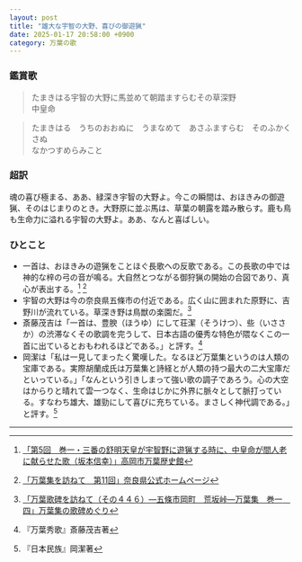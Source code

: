```yaml
---
layout: post
title: "雄大な宇智の大野、喜びの御遊猟"
date: 2025-01-17 20:58:00 +0900
category: 万葉の歌
---
```

### 鑑賞歌
> たまきはる宇智の大野に馬並めて朝踏ますらむその草深野  
> 中皇命　 

> たまきはる　うちのおおぬに　うまなめて　あさふますらむ　そのふかくさぬ  
> なかつすめらみこと

### 超訳
魂の喜び極まる、ああ、緑深き宇智の大野よ。今この瞬間は、おほきみの御遊猟、そのはじまりのとき。大野原に並ぶ馬は、草葉の朝露を踏み散らす。鹿も鳥も生命力に溢れる宇智の大野よ。ああ、なんと喜ばしい。

### ひとこと
- 一首は、おほきみの遊猟をことほぐ長歌への反歌である。この長歌の中では神的な梓の弓の音が鳴る。大自然とつながる御狩猟の開始の合図であり、真心が表出する。[^3] [^4]
- 宇智の大野は今の奈良県五條市の付近である。広く山に囲まれた原野に、吉野川が流れている。草深き野は鳥獣の楽園だ。[^5]
- 斎藤茂吉は「一首は、豊腴（ほうゆ）にして荘潔（そうけつ）、些（いささか）の渋滞なくその歌調を完うして、日本古語の優秀な特色が隈なくこの一首に出ているとおもわれるほどである。」と評す。[^1]
- 岡潔は「私は一見してまったく驚嘆した。なるほど万葉集というのは人類の宝庫である。実際胡蘭成氏は万葉集と詩経とが人類の持つ最大の二大宝庫だといっている。」「なんという引きしまって強い歌の調子であろう。心の大空はからりと晴れて雲一つなく、生命はじかに外界に脈々として脈打っている。すなわち雄大、雄勁にして喜びに充ちている。まさしく神代調である。」と評す。[^2]

---

[^1]:『万葉秀歌』斎藤茂吉著
[^2]:『日本民族』岡潔著
[^3]:[「第5回　巻一・三番の舒明天皇が宇智野に遊猟する時に、中皇命が間人老に献らせた歌（坂本信幸）」高岡市万葉歴史館](https://www.bing.com/ck/a?!&&p=c4fea11ec90c7c4c8dedf18d0763957cd331be49c51acc5509a3f72dc108ee6aJmltdHM9MTczNzA3MjAwMA&ptn=3&ver=2&hsh=4&fclid=279a4abb-9b43-6ff9-26dd-5ef29a396ed4&psq=%e8%88%92%e6%98%8e%e5%a4%a9%e7%9a%87+%e9%81%8a%e7%8c%9f&u=a1aHR0cHM6Ly93d3cubWFucmVraS5jb20vbWFucmVraWJsb2cvaGltZWt1cmkwMDUv&ntb=1)
[^4]:[「万葉集を訪ねて　第11回」奈良県公式ホームページ](https://www.bing.com/ck/a?!&&p=4f5f10e48e8b5f79d981b991dd51172df14fcff0f91e87afedb143856de1b695JmltdHM9MTczNzA3MjAwMA&ptn=3&ver=2&hsh=4&fclid=279a4abb-9b43-6ff9-26dd-5ef29a396ed4&psq=%e8%88%92%e6%98%8e%e5%a4%a9%e7%9a%87+%e9%81%8a%e7%8c%9f&u=a1aHR0cHM6Ly93d3cucHJlZi5uYXJhLmpwL2tvaG8va2VubWluZGF5b3JpL3RheW9yaS90MjAxMy90YXlvcmkyNTAyL21hbnlvdTI1MDIuaHRt&ntb=1)
[^5]:[「万葉歌碑を訪ねて（その４４６）―五條市岡町　荒坂峠―万葉集　巻一　四」万葉集の歌碑めぐり](https://tom101010.hatenablog.com/entry/2020/04/01/192506)